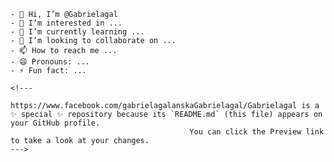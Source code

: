 
    - 👋 Hi, I’m @Gabrielagal
    - 👀 I’m interested in ...
    - 🌱 I’m currently learning ...
    - 💞️ I’m looking to collaborate on ...
    - 📫 How to reach me ...
    - 😄 Pronouns: ...
    - ⚡ Fun fact: ...
    
    <!---
                                    https://www.facebook.com/gabrielagalanskaGabrielagal/Gabrielagal is a ✨ special ✨ repository because its `README.md` (this file) appears on your GitHub profile.
                                            You can click the Preview link to take a look at your changes.
    --->
    